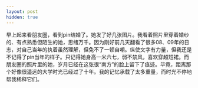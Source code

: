 ```yaml
---
layout: post
hidden: true
---
```


早上起来看朋友圈，看到pin结婚了。她发了好几张图片。我看着照片里穿着婚纱的、有点熟悉但陌生的她，思绪万千。因为刚好前几天翻看了很多08、09年的日志，对自己当年的执着虽然理解，但免不了一顿自嘲。纵使文字有力量，但我还是不记得了pin当年的样子。只记得她身高一米六七，弱不禁风，喜欢穿超短裙。而朋友圈的照片里的她，岁月已经在这张很“南方”的脸上留下了痕迹。毕竟，距离那个好像很遥远的大学时光已经过了十年。我的记忆承载了太多重量，而时光不停地帮我稀释它们。